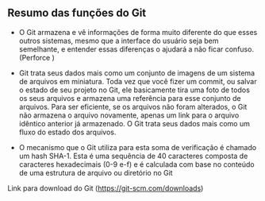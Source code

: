 ## Resumo das funções do Git 

- O Git armazena e vê informações de forma muito diferente do que esses outros sistemas, mesmo que a interface do usuário seja bem semelhante, e entender essas diferenças o ajudará a não ficar confuso. (Perforce )

- Git trata seus dados mais como um conjunto de imagens de um sistema de arquivos em miniatura. Toda vez que você fizer um commit, ou salvar o estado de seu projeto no Git, ele basicamente tira uma foto de todos os seus arquivos e armazena uma referência para esse conjunto de arquivos. Para ser eficiente, se os arquivos não foram alterados, o Git não armazena o arquivo novamente, apenas um link para o arquivo idêntico anterior já armazenado. O Git trata seus dados mais como um fluxo do estado
dos arquivos.

- O mecanismo que o Git utiliza para esta soma de verificação é chamado um hash SHA-1. Esta é uma
sequência de 40 caracteres composta de caracteres hexadecimais (0-9 e-f) e é calculada com base no
conteúdo de uma estrutura de arquivo ou diretório no Git

Link para download do Git (https://git-scm.com/downloads)
